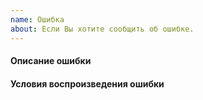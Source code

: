 ```yaml
---
name: Ошибка
about: Если Вы хотите сообщить об ошибке.
---
```

#### Описание ошибки

<!--
    Замените этот блок описанием
-->

#### Условия воспроизведения ошибки
